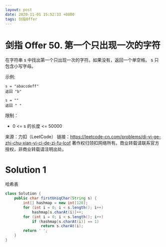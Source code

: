 ```yaml
---
layout: post
date: 2020-11-01 15:52:33 +0800
tags: 剑指Offer
---
```


# 剑指 Offer 50. 第一个只出现一次的字符

在字符串 s 中找出第一个只出现一次的字符。如果没有，返回一个单空格。 s 只包含小写字母。

示例:
```
s = "abaccdeff"
返回 "b"

s = "" 
返回 " "
```

限制：
+ 0 <= s 的长度 <= 50000

来源：力扣（LeetCode）
链接：https://leetcode-cn.com/problems/di-yi-ge-zhi-chu-xian-yi-ci-de-zi-fu-lcof
著作权归领扣网络所有。商业转载请联系官方授权，非商业转载请注明出处。

# Solution 1
哈希表  
``` java
class Solution {
    public char firstUniqChar(String s) {
        int[] hashmap = new int[128];
        for (int i = 0; i < s.length(); i++)
            hashmap[s.charAt(i)]++;
        for (int i = 0; i < s.length(); i++)
            if (hashmap[s.charAt(i)] == 1)
                return s.charAt(i);
        return ' ';
    }
}
```